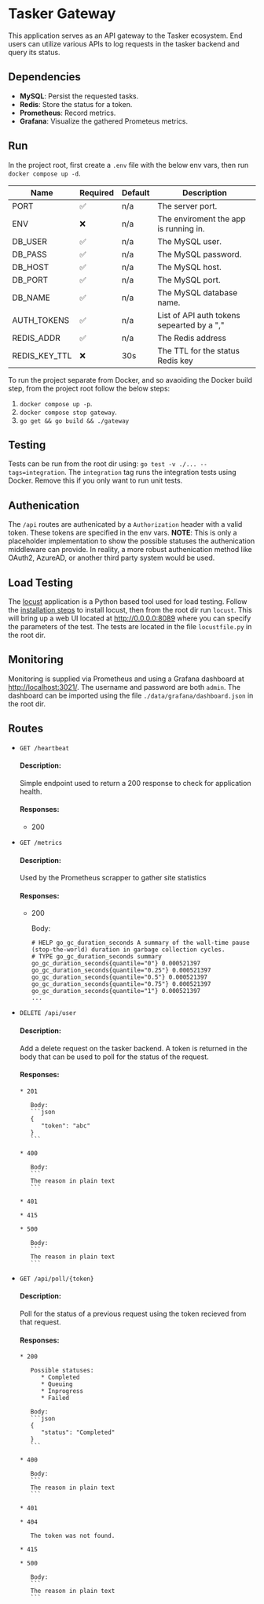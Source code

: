 # Tasker Gateway

This application serves as an API gateway to the Tasker ecosystem. End users can utilize various APIs to log requests in the tasker backend and query its status.

## Dependencies
   * **MySQL**: Persist the requested tasks.
   * **Redis**: Store the status for a token.
   * **Prometheus**: Record metrics.
   * **Grafana**: Visualize the gathered Prometeus metrics.

## Run

In the project root, first create a `.env` file with the below env vars, then run `docker compose up -d`.

| Name          | Required           | Default | Description                                |
| ------------- | ------------------ | ------- | ------------------------------------------ |
| PORT          | :white_check_mark: | n/a     | The server port.                           |
| ENV           | :x:                | n/a     | The enviroment the app is running in.      |
| DB_USER       | :white_check_mark: | n/a     | The MySQL user.                            |
| DB_PASS       | :white_check_mark: | n/a     | The MySQL password.                        |
| DB_HOST       | :white_check_mark: | n/a     | The MySQL host.                            |
| DB_PORT       | :white_check_mark: | n/a     | The MySQL port.                            |
| DB_NAME       | :white_check_mark: | n/a     | The MySQL database name.                   |
| AUTH_TOKENS   | :white_check_mark: | n/a     | List of API auth tokens sepearted by a "," |
| REDIS_ADDR    | :white_check_mark: | n/a     | The Redis address                          |
| REDIS_KEY_TTL | :x:                | 30s     | The TTL for the status Redis key           |



To run the project separate from Docker, and so avaoiding the Docker build step, from the project root follow the below steps:
   1. `docker compose up -p`.
   2. `docker compose stop gateway`.
   3. `go get && go build && ./gateway`

## Testing
Tests can be run from the root dir using: `go test -v ./... --tags=integration`. The `integration` tag runs the integration tests using Docker. Remove this if you only want to run unit tests.

## Authenication
The `/api` routes are authenicated by a `Authorization` header with a valid token. These tokens are specified in the env vars. **NOTE**: This is only a placeholder implementation to show the possible statuses the authenication middleware can provide. In reality, a more robust authenication method like OAuth2, AzureAD, or another third party system would be used.

## Load Testing
The <a href="https://locust.io/" target="_blank">locust</a> application is a Python based tool used for load testing. Follow the <a href="https://locust.io/#install" target="_blank">installation steps</a> to install locust, then from the root dir run `locust`.
This will bring up a web UI located at <a href="http://0.0.0.0:8089" target="_blank">http://0.0.0.0:8089</a> where you can specify the parameters of the test. The tests are located in the file `locustfile.py` in the root dir.

## Monitoring
Monitoring is supplied via Prometheus and using a Grafana dashboard at <a href="http://localhost:3021/" target="_blank">http://localhost:3021/</a>. The username and password are both `admin`. The dashboard can be imported using the file `./data/grafana/dashboard.json` in the root dir.

## Routes
   * `GET /heartbeat`

     #### Description:

     Simple endpoint used to return a 200 response to check for application health.

     #### Responses:
     * 200

   * `GET /metrics`

     #### Description:

     Used by the Prometheus scrapper to gather site statistics

     #### Responses:
     * 200

        Body:
        ```
       # HELP go_gc_duration_seconds A summary of the wall-time pause (stop-the-world) duration in garbage collection cycles.
       # TYPE go_gc_duration_seconds summary
       go_gc_duration_seconds{quantile="0"} 0.000521397
       go_gc_duration_seconds{quantile="0.25"} 0.000521397
       go_gc_duration_seconds{quantile="0.5"} 0.000521397
       go_gc_duration_seconds{quantile="0.75"} 0.000521397
       go_gc_duration_seconds{quantile="1"} 0.000521397
       ...
       ```

   * `DELETE /api/user`

      #### Description:
      Add a delete request on the tasker backend. A token is returned in the body that can be used to poll for the status of the request.

      #### Responses:

         * 201

            Body:
            ```json
            {
               "token": "abc"
            }
            ```

         * 400

            Body:
            ```
            The reason in plain text
            ```

         * 401

         * 415

         * 500

            Body:
            ```
            The reason in plain text
            ```

   * `GET /api/poll/{token}`

      #### Description:
      Poll for the status of a previous request using the token recieved from that request.

      #### Responses:

         * 200

            Possible statuses:
               * Completed
               * Queuing
               * Inprogress
               * Failed

            Body:
            ```json
            {
               "status": "Completed"
            }
            ```

         * 400

            Body:
            ```
            The reason in plain text
            ```

         * 401

         * 404

            The token was not found.

         * 415

         * 500

            Body:
            ```
            The reason in plain text
            ```